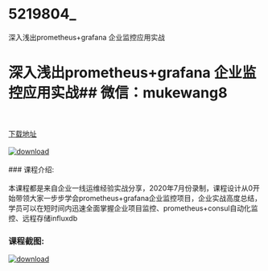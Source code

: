 # 5219804_
深入浅出prometheus+grafana 企业监控应用实战
# 深入浅出prometheus+grafana 企业监控应用实战## 微信：mukewang8
<br/></br>[下载地址](http://www.36tz.cn/article/5219804 "下载地址")
<br/></br>[![download](http://36tz.cn/muke_img/2021_05_3-300x169.jpg "下载地址")](http://www.36tz.cn/article/5219804 "下载地址")
<br/></br>### 课程介绍:<br/></br>本课程都是来自企业一线运维经验实战分享，2020年7月份录制，课程设计从0开始带领大家一步步学会prometheus+grafana企业监控项目，企业实战高度总结，学员可以在短时间内迅速全面掌握企业项目监控、prometheus+consul自动化监控、远程存储influxdb

### 课程截图:
[![download](http://36tz.cn/muke_img/2021_05_2-22.png "下载地址")](http://www.36tz.cn/article/5219804 "下载地址")
